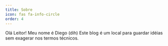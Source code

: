 ```yaml
---
title: Sobre
icon: fas fa-info-circle
order: 4
---
```


Olá Leitor!
Meu nome é Diego (dih)
Este blog é um local para guardar idéias sem exagerar nos termos técnicos.
